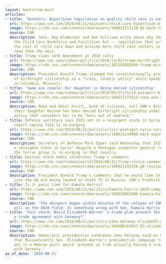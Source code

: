 ```yaml
---
layout: bootstrap-post
articles:
- title: 'Senators: Bipartisan legislation on quality child care is common sense'
  url: https://www.cnn.com/2019/08/21/opinions/child-care-bipartisan-bill-klobuchar-and-sullivan/index.html
  image: https://cdn.cnn.com/cnnnext/dam/assets/190815153120-02-back-to-school-kids-poverty-how-to-help-trnd-super-tease.jpg
  source: CNN
  description: Sens. Amy Klobuchar and Dan Sullivan write about why they introduced
    the Child Care Workforce and Facilities Act -- legislation that will work to bring
    the cost of child care down and provide more child care centers in areas that
    need them the most.
- title: Trump slams 14th Amendment at 2018 rally
  url: https://www.cnn.com/videos/politics/2018/11/02/trump-birthright-constitutional-amendment-missouri-rally-vpx.cnn
  image: https://cdn.cnn.com/cnnnext/dam/assets/181102002946-trump-missouri-rally-super-tease.jpg
  source: CNN
  description: President Donald Trump slammed the constitutionally protected provision
    of birthright citizenship as a "crazy, lunatic policy" while speaking at a rally
    in Columbia, Missouri.
- title: 'Same-sex couple: Our daughter is being denied citizenship'
  url: https://www.cnn.com/videos/politics/2019/05/17/child-passport-birthright-policy-crn-vpx.cnn
  image: https://cdn.cnn.com/cnnnext/dam/assets/190517172513-roee-and-adiel-kviti-super-tease.jpg
  source: CNN
  description: Roee and Adiel Kiviti, both US citizens, tell CNN's Brianna Keilar
    their daughter Kessem has been denied birthright citizenship under a State Department
    policy that considers her to be "born out of wedlock."
- title: Defense secretary says ISIS not in a resurgent state in Syria despite Pentagon
    report saying ISIS is re-surging
  url: https://www.cnn.com/2019/08/21/politics/isis-pentagon-syria-surge/index.html
  image: https://cdn.cnn.com/cnnnext/dam/assets/190621144008-mark-esper-amanpour-intv-sot-vpx-00004906-super-tease.jpg
  source: CNN
  description: Secretary of Defense Mark Esper said Wednesday that ISIS was not "in
    a resurgent state in Syria" despite a Pentagon inspector general report saying
    the terror group is re-surging in that country.
- title: Russian state media celebrates Trump's comments
  url: https://www.cnn.com/videos/world/2019/08/21/trump-russia-comments-g8-pleitgen-tsr-vpx.cnn
  image: https://cdn.cnn.com/cnnnext/dam/assets/190821191356-g8-russian-tv-super-tease.jpg
  source: CNN
  description: President Donald Trump's comments that he would like to see Russia
    join the G8 are being lauded on state TV in Russia. CNN's Frederik Pleitgen reports.
- title: Is it panic time for Kamala Harris?
  url: https://www.cnn.com/2019/08/21/politics/kamala-harris-2020-campaign-cnn-poll/index.html
  image: https://cdn.cnn.com/cnnnext/dam/assets/190820065806-kamala-harris-0812-super-tease.jpg
  source: CNN
  description: 'The whispers began within minutes of the release of CNN''s new national
    poll on the 2020 field: Is something wrong with Sen. Kamala Harris'' campaign?'
- title: 'Fact check: Would Elizabeth Warren''s trade plan prevent the US from signing
    a trade agreement with Germany?'
  url: https://www.cnn.com/2019/08/21/politics/john-delaney-elizabeth-warren-trade-policy-germany-fact-check/index.html
  image: https://cdn.cnn.com/cnnnext/dam/assets/190806164547-03-elizabeth-warren-super-tease.jpg
  source: CNN
  description: Democratic presidential candidate John Delaney said on CNN Tuesday
    that Massachusetts Sen. Elizabeth Warren's presidential campaign trade plan (laid
    out in a Medium post) would "prevent us from actually having a trade agreement
    with Germany."
as_of_date: '2019-08-21'
---
```



